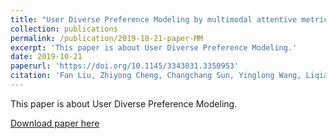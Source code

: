 ```yaml
---
title: "User Diverse Preference Modeling by multimodal attentive metric learning"
collection: publications
permalink: /publication/2019-10-21-paper-MM
excerpt: 'This paper is about User Diverse Preference Modeling.'
date: 2019-10-21
paperurl: 'https://doi.org/10.1145/3343031.3350953'
citation: 'Fan Liu, Zhiyong Cheng, Changchang Sun, Yinglong Wang, Liqiang Nie & Mohan Kankanhalli. (2019). "User Diverse Preference Modeling by multimodal attentive metric learning." <i>ACM Multimedia</i>.'
---
```

This paper is about User Diverse Preference Modeling.

[Download paper here](https://dl.acm.org/doi/10.1145/3343031.3350953)
